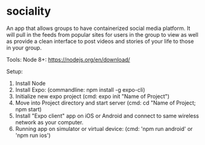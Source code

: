# sociality
An app that allows groups to have containerized social media platform. It will pull in the feeds from popular sites for users in the group to view as well as provide a clean interface to post videos and stories of your life to those in your group.



Tools:
Node 8+: https://nodejs.org/en/download/

Setup: 
1. Install Node
2. Install Expo: (commandline: npm install -g expo-cli)
3. Initialize new expo project (cmd: expo init "Name of Project")
4. Move into Project directory and start server (cmd: cd "Name of Project; npm start)
5. Install "Expo client" app on iOS or Android and connect to same wireless network as your computer.
6. Running app on simulator or virtual device: (cmd: 'npm run android' or 'npm run ios')
